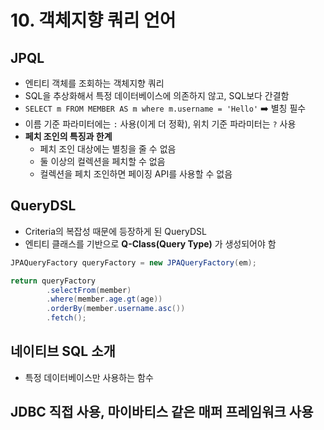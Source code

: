 # 10. 객체지향 쿼리 언어

## JPQL
- 엔티티 객체를 조회하는 객체지향 쿼리
- SQL을 추상화해서 특정 데이터베이스에 의존하지 않고, SQL보다 간결함
- `SELECT m FROM MEMBER AS m where m.username = 'Hello'` ➡️ 별칭 필수
- 이름 기준 파라미터에는 `:` 사용(이게 더 정확), 위치 기준 파라미터는 `?` 사용
- **페치 조인의 특징과 한계**
  - 페치 조인 대상에는 별칭을 줄 수 없음
  - 둘 이상의 컬렉션을 페치할 수 없음
  - 컬렉션을 페치 조인하면 페이징 API를 사용할 수 없음

## QueryDSL
- Criteria의 복잡성 때문에 등장하게 된 QueryDSL
- 엔티티 클래스를 기반으로 **Q-Class(Query Type)** 가 생성되어야 함
```java
JPAQueryFactory queryFactory = new JPAQueryFactory(em);

return queryFactory
        .selectFrom(member)
        .where(member.age.gt(age))
        .orderBy(member.username.asc())
        .fetch();
```

## 네이티브 SQL 소개
- 특정 데이터베이스만 사용하는 함수

## JDBC 직접 사용, 마이바티스 같은 매퍼 프레임워크 사용